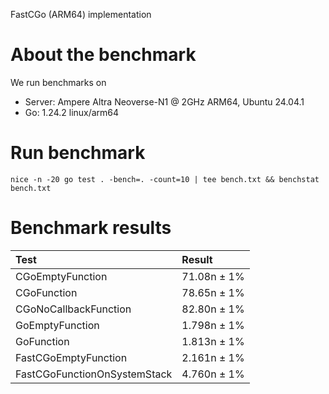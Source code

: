 FastCGo (ARM64) implementation

# About the benchmark

We run benchmarks on

- Server: Ampere Altra Neoverse-N1 @ 2GHz ARM64, Ubuntu 24.04.1
- Go: 1.24.2 linux/arm64

# Run benchmark

`nice -n -20 go test . -bench=. -count=10 | tee bench.txt && benchstat bench.txt`

# Benchmark results

| Test                         | Result      |
|:-----------------------------|:------------|
| CGoEmptyFunction             | 71.08n ± 1% |
| CGoFunction                  | 78.65n ± 1% |
| CGoNoCallbackFunction        | 82.80n ± 1% |
| GoEmptyFunction              | 1.798n ± 1% |
| GoFunction                   | 1.813n ± 1% |
| FastCGoEmptyFunction         | 2.161n ± 1% |
| FastCGoFunctionOnSystemStack | 4.760n ± 1% |